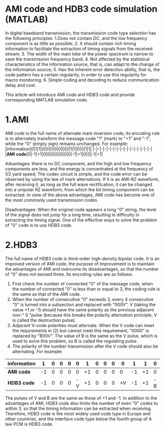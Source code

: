 # AMI code and HDB3 code simulation (MATLAB)
In digital baseband transmission, the transmission code type selection has the following principles:
1.Does not contain DC, and the low frequency component is as little as possible;
2. It should contain rich timing information to facilitate the extraction of timing signals from the received stream;
3. The width of the main lobe of the power spectrum is narrow to save the transmission frequency band;
4.  Not affected by the statistical characteristics of the information source, that is, can adapt to the change of the information source;
5. Has the inherent error detection ability, that is, the code pattern has a certain regularity, in order to use this regularity for macro monitoring;
6. Simple coding and decoding to reduce communication delay and cost.

This article will introduce AMI code and HDB3 code and provide corresponding MATLAB simulation code.



# 1.AMI
AMI  code is the full name of alternate mark inversion code, its encoding rule is to alternately transform the message code "1" (mark) to "+1" and "-1", while the "0" (empty sign) remains unchanged. For example:
|information|0|1|1|0|0|0|0|0|0|0|1|1|0|0|1|1|
|-|-|-|-|-|-|-|-|-|-|-|-|-|-|-|-|-|
|**AMI code**|0|-1|+1|0|0|0|0|0|0|0|-1|+1|0|0|-1|+1|

Advantages: there is no DC component, and the high and low frequency components are less, and the energy is concentrated at the frequency of 1/2 yard speed; The codec circuit is simple, and the code error can be observed by using the law of mark alternations. If it is an AMI-RZ waveform, after receiving it, as long as the full wave rectification, it can be changed into a unipolar RZ waveform, from which the bit timing component can be extracted. In view of the above advantages, AMI code has become one of the most commonly used transmission codes.

Disadvantages: When the original code appears a long "0" string, the level of the signal does not jump for a long time, resulting in difficulty in extracting the timing signal. One of the effective ways to solve the problem of "0" code is to use HDB3 code.




# 2.HDB3
The full name of HDB3 code is third-order high-density bipolar code. It is an improved version of AMI code, the purpose of improvement is to maintain the advantages of AMI and overcome its disadvantages, so that the number of "0" does not exceed three. Its encoding rules are as follows:
1. First check the number of connected "0" of the message code, when the number of connected "0" is less than or equal to 3, the coding rule is the same as that of the AMI code.
2. When the number of consecutive "0" exceeds 3, every 4 consecutive "0" is turned into a subsection and replaced with "000V". V (taking the value +1 or -1) should have the same polarity as the previous adjacent non-" 0 "pulse (because this breaks the polarity alternation principle, V is called the destruction pulse).
3. Adjacent V-code polarities must alternate. When the V code can meet the requirements in (2) but cannot meet this requirement, "0000" is replaced by "B00V". The value of B is the same as the V pulse, which is used to solve this problem, so B is called the regulating pulse.
4.  The polarity of the number transmission after the V code should also be alternating. For example:

 |information|1|0|0|0|0|1|0|0|0|0|1|1|0|0|0|0|0|0|0|0|1|1|
|-|-|-|-|-|-|-|-|-|-|-|-|-|-|-|-|-|-|-|-|-|-|-|
|**AMI code**|-1|0|0|0|0|+1|0|0|0|0|-1|+1|0|0|0|0|0|0|0|0|-1|+1|
|**HDB3 code**|-1|0|0|0|-V|+1|0|0|0|+V|-1|+1|-B|0|0|-V|+B|0|0|-V|-1|+1|

The pulses of V and B are the same as those of +1 and -1.
In addition to the advantages of AMI, HDB3 code also limits the number of even "0" codes to within 3, so that the timing information can be extracted when receiving. Therefore, HDB3 code is the most widely used code type in Europe and other countries, and the interface code type below the fourth group of A law PCM is HDB3 code.

